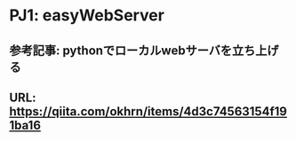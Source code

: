 # PJ1: easyWebServer
## 参考記事: pythonでローカルwebサーバを立ち上げる
## URL: https://qiita.com/okhrn/items/4d3c74563154f191ba16
